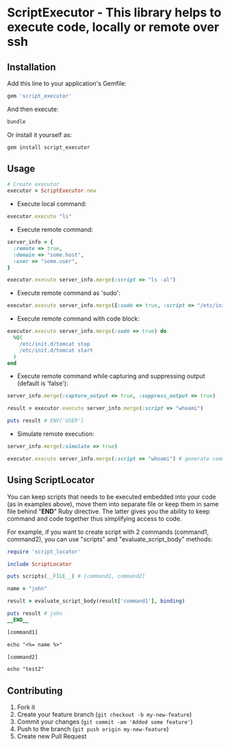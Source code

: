 # ScriptExecutor - This library helps to execute code, locally or remote over ssh

## Installation

Add this line to your application's Gemfile:

```bash
gem 'script_executor'
```
And then execute:

```bash
bundle
```

Or install it yourself as:

```bash
gem install script_executor
```

## Usage

```ruby
# Create executor
executor = ScriptExecutor.new
```

* Execute local command:

```ruby
executor.execute "ls"
```

* Execute remote command:

```ruby
server_info = {
  :remote => true,
  :domain => "some.host",
  :user => "some.user",
}

executor.execute server_info.merge(:script => "ls -al")
```

* Execute remote command as 'sudo':

```ruby
executor.execute server_info.merge({:sudo => true, :script => "/etc/init.d/tomcat stop"})
```

* Execute remote command with code block:

```ruby
executor.execute server_info.merge(:sudo => true) do
  %Q(
    /etc/init.d/tomcat stop
    /etc/init.d/tomcat start
  )
end
```

* Execute remote command while capturing and suppressing output (default is 'false'):

```ruby
server_info.merge(:capture_output => true, :suppress_output => true)

result = executor.execute server_info.merge(:script => "whoami")

puts result # ENV['USER']
```

* Simulate remote execution:

```ruby
server_info.merge(:simulate => true)

executor.execute server_info.merge(:script => "whoami") # generate commands without actual execution
```

## Using ScriptLocator

You can keep scripts that needs to be executed embedded into your code (as in examples above),
move them into separate file or keep them in same file behind "__END__" Ruby directive.
The latter gives you the ability to keep command and code together thus simplifying
access to code.

For example, if you want to create script with 2 commands (command1, command2), you can use
"scripts" and "evaluate_script_body" methods:

```ruby
require 'script_locator'

include ScriptLocator

puts scripts(__FILE__) # [command1, command2]

name = "john"

result = evaluate_script_body(result['command1'], binding)

puts result # john
__END__

[command1]

echo "<%= name %>"

[command2]

echo "test2"
```



## Contributing

1. Fork it
2. Create your feature branch (`git checkout -b my-new-feature`)
3. Commit your changes (`git commit -am 'Added some feature'`)
4. Push to the branch (`git push origin my-new-feature`)
5. Create new Pull Request